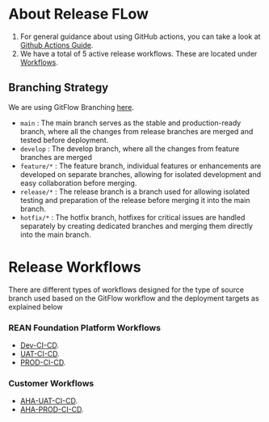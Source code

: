 # About Release FLow

1. For general guidance about using GitHub actions, you can take a look at [Github Actions Guide](https://docs.github.com/en/actions/guides). 
2. We have a total of 5 active release workflows. These are located under [Workflows](https://github.com/REAN-Foundation/reancare-service/tree/develop/.github/workflows).


## Branching Strategy

We are using GitFlow Branching [here](https://www.atlassian.com/git/tutorials/comparing-workflows/gitflow-workflow).

* ```main``` : The main branch serves as the stable and production-ready branch, where all the changes from release branches are merged and tested before deployment.
* ```develop``` : The develop branch, where all the changes from feature branches are merged 
* ```feature/*``` : The feature branch, individual features or enhancements are developed on separate branches, allowing for isolated development and easy collaboration before merging.
* ```release/*``` : The release branch is a branch used for allowing isolated testing and preparation of the release before merging it into the main branch.
* ```hotfix/*``` : The hotfix branch, hotfixes for critical issues are handled separately by creating dedicated branches and merging them directly into the main branch.

# Release Workflows 
 
There are different types of workflows designed for the type of source branch used based on the GitFlow workflow and the deployment targets as explained below

### REAN Foundation Platform Workflows

* [Dev-CI-CD](./release_docs/REAN_Platform_Deployment_Workflows.md#Dev-CI-CD).
* [UAT-CI-CD](./release_docs/REAN_Platform_Deployment_Workflows.md#UAT-CI-CD).
* [PROD-CI-CD](./release_docs/REAN_Platform_Deployment_Workflows.md#PROD-CI-CD).

### Customer Workflows

* [AHA-UAT-CI-CD](./release_docs/AHA_Platform_Deployment_Workflows.md#AHA-UAT-CI-CD).
* [AHA-PROD-CI-CD](./release_docs/AHA_Platform_Deployment_Workflows.md#AHA-UAT-CI-CD#AHA-PROD-CI-CD).
